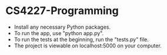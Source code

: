# CS4227-Programming

- Install any necessary Python packages.
- To run the app, use "python app.py".
- To run the tests at the beginning, run the "tests.py" file.
- The project is viewable on localhost:5000 on your computer.
